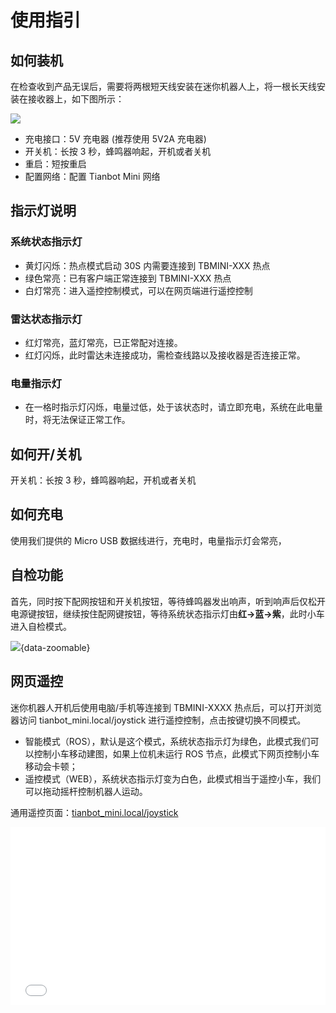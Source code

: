 # 使用指引

## 如何装机

在检查收到产品无误后，需要将两根短天线安装在迷你机器人上，将一根长天线安装在接收器上，如下图所示：

![](https://img.kancloud.cn/44/93/4493f767fd25dfc28fc2b4c05d7cada2_6290x3098.png)

- 充电接口：5V 充电器 (推荐使用 5V2A 充电器)
- 开关机：长按 3 秒，蜂鸣器响起，开机或者关机
- 重启：短按重启
- 配置网络：配置 Tianbot Mini 网络

## 指示灯说明

### 系统状态指示灯

- 黄灯闪烁：热点模式启动 30S 内需要连接到 TBMINI-XXX 热点
- 绿色常亮：已有客户端正常连接到 TBMINI-XXX 热点
- 白灯常亮：进入遥控控制模式，可以在网页端进行遥控控制

### 雷达状态指示灯

- 红灯常亮，蓝灯常亮，已正常配对连接。
- 红灯闪烁，此时雷达未连接成功，需检查线路以及接收器是否连接正常。

### 电量指示灯

- 在一格时指示灯闪烁，电量过低，处于该状态时，请立即充电，系统在此电量时，将无法保证正常工作。

## 如何开/关机

开关机：长按 3 秒，蜂鸣器响起，开机或者关机

## 如何充电

使用我们提供的 Micro USB 数据线进行，充电时，电量指示灯会常亮，

## 自检功能

首先，同时按下配网按钮和开关机按钮，等待蜂鸣器发出响声，听到响声后仅松开电源键按钮，继续按住配网键按钮，等待系统状态指示灯由**红->蓝->紫**，此时小车进入自检模式。

![](https://img.kancloud.cn/44/93/4493f767fd25dfc28fc2b4c05d7cada2_6290x3098.png){data-zoomable}

## 网页遥控

迷你机器人开机后使用电脑/手机等连接到 TBMINI-XXXX 热点后，可以打开浏览器访问 tianbot_mini.local/joystick 进行遥控控制，点击按键切换不同模式。

- 智能模式（ROS），默认是这个模式，系统状态指示灯为绿色，此模式我们可以控制小车移动建图，如果上位机未运行 ROS 节点，此模式下网页控制小车移动会卡顿；
- 遥控模式（WEB），系统状态指示灯变为白色，此模式相当于遥控小车，我们可以拖动摇杆控制机器人运动。

通用遥控页面：[tianbot_mini.local/joystick](http://tianbot_mini.local/joystick)

<div style="position: relative; padding-bottom: 56.25%; height: 0;">
  <iframe src="//player.bilibili.com/player.html?aid=854021938&bvid=BV1HL4y1F7wD&cid=721821511&p=1&autoplay=0" frameborder="no" scrolling="no" 
    style="position: absolute; top: 0; left: 0; width: 100%; height: 100%;"></iframe>
</div>
